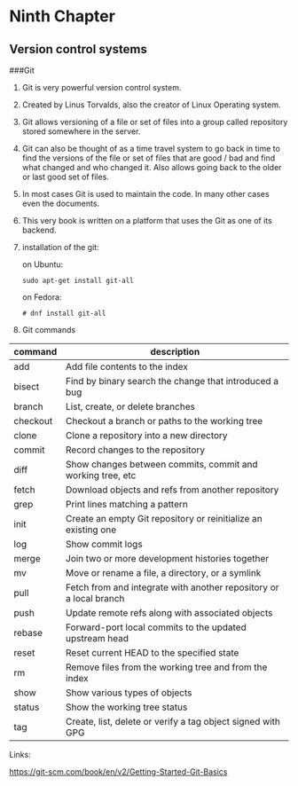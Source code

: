# Ninth Chapter

## Version control systems
###Git

1.  Git is very powerful version control system.
2.  Created by Linus Torvalds, also the creator of Linux Operating system.
3.  Git allows versioning of a file or set of files into a group called repository stored somewhere in the server.
4.  Git can also be thought of as a time travel system to go back in time to find the versions of the file or set of files that are good / bad and find what changed and who changed it. Also allows going back to the older or last good set of files.
5.  In most cases Git is used to maintain the code. In many other cases even the documents.
6.  This very book is written on a platform that uses the Git as one of its backend.
7.  installation of the git:

    on Ubuntu:
    
        sudo apt-get install git-all
        
    on Fedora:
    
        # dnf install git-all
   

7.  Git commands


| command | description |
| -- | -- |
|add  |      Add file contents to the index|
|bisect |    Find by binary search the change that introduced a bug |
|branch  |    List, create, or delete branches |
|checkout |   Checkout a branch or paths to the working tree |
| clone  |     Clone a repository into a new directory |
| commit  |    Record changes to the repository |
| diff  |      Show changes between commits, commit and working tree, etc |
| fetch  |    Download objects and refs from another repository |
| grep   |     Print lines matching a pattern |
| init   |     Create an empty Git repository or reinitialize an existing one |
|log    |     Show commit logs |
|merge  |     Join two or more development histories together |
| mv    |       Move or rename a file, a directory, or a symlink |
| pull      |   Fetch from and integrate with another repository or a local branch |
| push     |    Update remote refs along with associated objects |
|rebase  |    Forward-port local commits to the updated upstream head |
| reset   |    Reset current HEAD to the specified state |
| rm     |     Remove files from the working tree and from the index |
|show  |      Show various types of objects |
| status  |    Show the working tree status |
|tag   |      Create, list, delete or verify a tag object signed with GPG |




Links:

https://git-scm.com/book/en/v2/Getting-Started-Git-Basics
